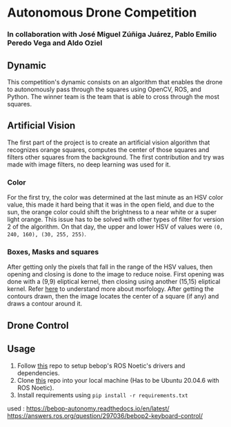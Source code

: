 # Autonomous Drone Competition

### In collaboration with José Miguel Zúñiga Juárez, Pablo Emilio Peredo Vega and Aldo Oziel

## Dynamic
This competition's dynamic consists on an algorithm that enables the drone to autonomously pass through the squares using OpenCV, ROS, and Python. The winner team is the team that is able to cross through the most squares.

## Artificial Vision
The first part of the project is to create an artificial vision algorithm that recognizes orange squares, computes the center of those squares and filters other squares from the background. The first contribution and try was made with image filters, no deep learning was used for it.
### Color
For the first try, the color was determined at the last minute as an HSV color value, this made it hard being that it was in the open field, and due to the sun, the orange color could shift the brightness to a near white or a super light orange. This issue has to be solved with other types of filter for version 2 of the algorithm. On that day, the upper and lower HSV of values were `(0, 240, 160), (30, 255, 255)`.
### Boxes, Masks and squares
After getting only the pixels that fall in the range of the HSV values, then opening and closing is done to the image to reduce noise. First opening was done with a (9,9) eliptical kernel, then closing using another (15,15) eliptical kernel. Refer [here](https://docs.opencv.org/3.4/d9/d61/tutorial_py_morphological_ops.html) to understand more about morfology.
After getting the contours drawn, then the image locates the center of a square (if any) and draws a contour around it.

## Drone Control

## Usage
1. Follow [this](https://github.com/antonellabarisic/parrot_arsdk/tree/noetic_dev) repo to setup bebop's ROS Noetic's drivers and dependencies.
2. Clone [this](https://github.com/Buly1601/autonomous_drone) repo into your local machine (Has to be Ubuntu 20.04.6 with ROS Noetic).
3. Install requirements using `pip install -r requirements.txt`





used : https://bebop-autonomy.readthedocs.io/en/latest/
https://answers.ros.org/question/297036/bebop2-keyboard-control/


